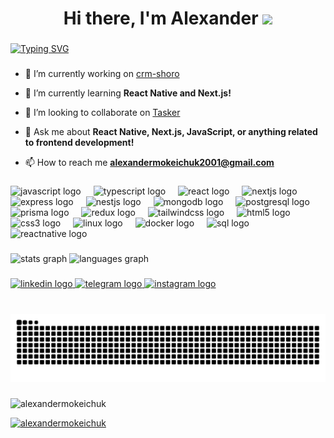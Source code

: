 <h1 align="center">Hi there, I'm Alexander
<img src="https://github.com/blackcater/blackcater/raw/main/images/Hi.gif" height="32"/>
</h1>

###

[![Typing SVG](https://readme-typing-svg.herokuapp.com?color=%2336BCF7&lines=I+am+a+frontend+developer;I+am+from+Kyrgyzstan🇰🇬;I+love+coding;JavaScript+rocks!&speed=40)](https://git.io/typing-svg)

###

- 🔭 I’m currently working on [crm-shoro](https://github.com/sydykovkanat/crm-shoro)

- 🌱 I’m currently learning ****React Native** and **Next.js**!**

- 👯 I’m looking to collaborate on [Tasker](https://github.com/sydykovkanat?tab=repositories)

- 💬 Ask me about ****React Native**, **Next.js**, **JavaScript**, or anything related to **frontend development**!**

- 📫 How to reach me **alexandermokeichuk2001@gmail.com**

###

<div align="left">
  <img src="https://skillicons.dev/icons?i=js" height="30" alt="javascript logo"  />
  <img width="12" />
  <img src="https://skillicons.dev/icons?i=ts" height="30" alt="typescript logo"  />
  <img width="12" />
  <img src="https://skillicons.dev/icons?i=react" height="30" alt="react logo"  />
  <img width="12" />
  <img src="https://skillicons.dev/icons?i=nextjs" height="30" alt="nextjs logo"  />
  <img width="12" />
  <img src="https://skillicons.dev/icons?i=express" height="30" alt="express logo"  />
  <img width="12" />
  <img src="https://skillicons.dev/icons?i=nestjs" height="30" alt="nestjs logo"  />
  <img width="12" />
  <img src="https://skillicons.dev/icons?i=mongodb" height="30" alt="mongodb logo"  />
  <img width="12" />
  <img src="https://skillicons.dev/icons?i=postgres" height="30" alt="postgresql logo"  />
  <img width="12" />
  <img src="https://skillicons.dev/icons?i=prisma" height="30" alt="prisma logo"  />
  <img width="12" />
  <img src="https://skillicons.dev/icons?i=redux" height="30" alt="redux logo"  />
  <img width="12" />
  <img src="https://skillicons.dev/icons?i=tailwind" height="30" alt="tailwindcss logo"  />
  <img width="12" />
  <img src="https://skillicons.dev/icons?i=html" height="30" alt="html5 logo"  />
  <img width="12" />
  <img src="https://skillicons.dev/icons?i=css" height="30" alt="css3 logo"  />
  <img width="12" />
  <img src="https://skillicons.dev/icons?i=linux" height="30" alt="linux logo" />
  <img width="12" />
  <img src="https://skillicons.dev/icons?i=docker" height="30" alt="docker logo" />
  <img width="12" />
  <img src="https://skillicons.dev/icons?i=sql" height="30" alt="sql logo" />
  <img width="12" />
  <img src="https://skillicons.dev/icons?i=reactnative" height="30" alt="reactnative logo" />
</div>

###

<div align="left">
  <img src="https://github-readme-stats.vercel.app/api?username=AlexanderMokeichuk&hide_title=false&hide_rank=false&show_icons=true&include_all_commits=true&count_private=true&disable_animations=false&theme=rose_pine&locale=en&hide_border=true&custom_title=See%20how%20I%20look" height="190" alt="stats graph"  />
  <img src="https://github-readme-stats.vercel.app/api/top-langs?username=AlexanderMokeichuk&locale=en&hide_title=false&layout=compact&card_width=320&langs_count=5&theme=rose_pine&hide_border=true&custom_title=I%20frequently%20use%20it." height="190" alt="languages graph"  />
</div>

###

<div align="left">
  <a href="https://www.linkedin.com/in/alexander-mokeichuk-b36212324/" target="_blank">
    <img src="https://img.shields.io/static/v1?message=LinkedIn&logo=linkedin&label=&color=0077B5&logoColor=white&labelColor=&style=for-the-badge" height="35" alt="linkedin logo"  />
  </a>
  <a href="https://t.me/alexMokei" target="_blank">
    <img src="https://img.shields.io/static/v1?message=Telegram&logo=telegram&label=&color=2CA5E0&logoColor=white&labelColor=&style=for-the-badge" height="35" alt="telegram logo"  />
  </a>
  <a href="https://www.instagram.com/alexandermokeichuk/" target="_blank">
    <img src="https://img.shields.io/static/v1?message=Instagram&logo=instagram&label=&color=E4405F&logoColor=white&labelColor=&style=for-the-badge" height="35" alt="instagram logo"  />
  </a>
</div>

###

<br clear="both">

<img src="https://raw.githubusercontent.com/alexandermokeichuk/alexandermokeichuk/output/snake.svg" alt="Snake animation" />

###

<p align="left"> <img src="https://komarev.com/ghpvc/?username=alexandermokeichuk&label=Profile%20views&color=0e75b6&style=flat" alt="alexandermokeichuk" /> </p>

<p align="left"> <a href="https://github.com/ryo-ma/github-profile-trophy"><img src="https://github-profile-trophy.vercel.app/?username=alexandermokeichuk" alt="alexandermokeichuk" /></a> </p>

###
